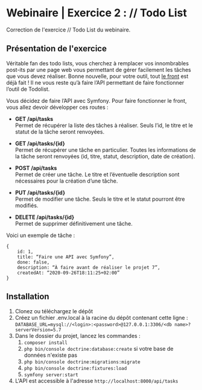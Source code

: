 # Webinaire | Exercice  2 : // Todo List
Correction de l'exercice // Todo List du webinaire.

## Présentation de l'exercice

Véritable fan des todo lists, vous cherchez à remplacer vos innombrables post-its par une page web vous permettant de gérer facilement les tâches que vous devez réaliser. Bonne nouvelle, pour votre outil, tout [le front](https://github.com/Aymerik/Exercice-Webinaire---Todolist--front) est déjà fait ! Il ne vous reste qu’à faire l’API permettant de faire fonctionner l’outil de Todolist.


Vous décidez de faire l’API avec Symfony. Pour faire fonctionner le front, vous allez devoir développer ces routes : 
* **GET /api/tasks**  
Permet de récupérer la liste des tâches à réaliser. Seuls l’id, le titre et le statut de la tâche seront renvoyées.  

* **GET /api/tasks/{id}**  
Permet de récupérer une tâche en particulier. Toutes les informations de la tâche seront renvoyées (id, titre, statut, description, date de création).  

* **POST /api/tasks**  
Permet de créer une tâche. Le titre et l’éventuelle description sont nécessaires pour la création d’une tâche.

* **PUT /api/tasks/{id}**  
Permet de modifier une tâche. Seuls le titre et le statut pourront être modifiés.

* **DELETE /api/tasks/{id}**  
Permet de supprimer définitivement une tâche.

Voici un exemple de tâche : 
```
{
    id: 1,
    title: “Faire une API avec Symfony”,
    done: false,
    description: “À faire avant de réaliser le projet 7”,
    createdAt: “2020-09-26T18:11:25+02:00”
}
```

## Installation

1. Clonez ou téléchargez le dépôt
2. Créez un fichier .env.local à la racine du dépôt contenant cette ligne : `DATABASE_URL=mysql://<login>:<password>@127.0.0.1:3306/<db name>?serverVersion=5.7`
3. Dans le dossier du projet, lancez les commandes :
    1. `composer install`
    2. `php bin/console doctrine:database:create` si votre base de données n'existe pas
    3. `php bin/console doctrine:migrations:migrate`
    4. `php bin/console doctrine:fixtures:load`
    5. `symfony server:start`
4. L'API est accessible à l'adresse `http://localhost:8000/api/tasks`
